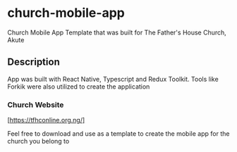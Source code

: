 # church-mobile-app
Church Mobile App Template that was built for The Father's House Church, Akute

## Description
App was built with React Native, Typescript and Redux Toolkit. Tools like Forkik were also utilized to create the application

### Church Website
[https://tfhconline.org.ng/]

Feel free to download and use as a template to create the mobile app for the church you belong to
